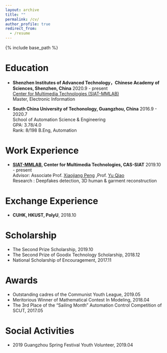```yaml
---
layout: archive
title: ""
permalink: /cv/
author_profile: true
redirect_from:
  - /resume
---
```


{% include base_path %}

# Education 

* **Shenzhen Institutes of Advanced Technology，Chinese Academy of Sciences, Shenzhen, China** 2020.9 - present  
[Center for Multimedia Technologies (SIAT-MMLAB)](http://mmlab.siat.ac.cn/)  
Master, Electronic Information

* **South China University of Techonology, Guangzhou, China** 2016.9 - 2020.7  
School of Automation Science & Engineering  
GPA: 3.78/4.0  
Rank: 8/198 
B.Eng, Automation  


# Work Experience

* **[SIAT-MMLAB](http://mmlab.siat.ac.cn/), Center for Multimedia Technologies, CAS-SIAT** 2019.10 - present  
Advisor: Associate Prof. [Xiaojiang Peng](https://pengxj.github.io/) ,Prof. [Yu Qiao](http://mmlab.siat.ac.cn/yuqiao/)  
Research : Deepfakes detection, 3D human & garment reconstruction

# Exchange Experience

* **CUHK, HKUST, PolyU**, 2018.10

# Scholarship
* The Second Prize Scholarship, 2019.10
* The Second Prize of Goodix Technology Scholarship, 2018.12
* National Scholarship of Encouragement, 2017.11

# Awards

* Outstanding cadres of the Communist Youth League, 2019.05
* Meritorious Winner of Mathematical Contest In Modeling, 2018.04
* The 3rd Place of the “Sailing Month” Automation Control Competition of SCUT, 2017.05

# Social Activities

* 2019 Guangzhou Spring Festival Youth Volunteer, 2019.04
